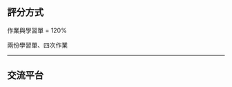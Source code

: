 評分方式
-------

<p class="fragment leader">作業與學習單 = 120%</p>

<p class="fragment leader">兩份學習單、四次作業</p>

---

交流平台
-------

